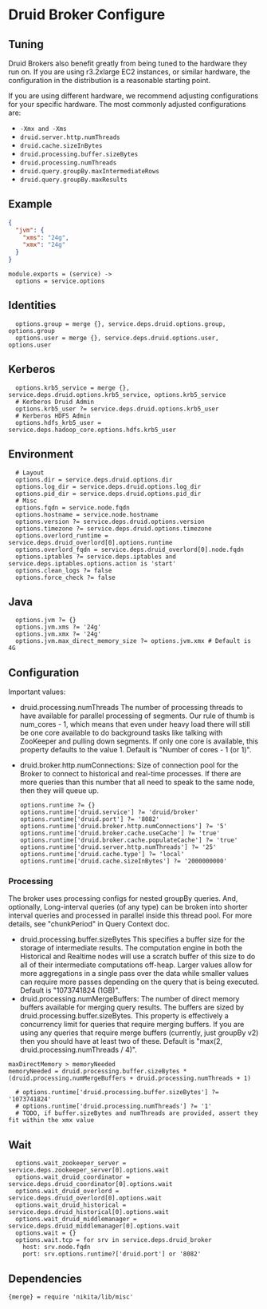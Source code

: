 
# Druid Broker Configure

## Tuning

Druid Brokers also benefit greatly from being tuned to the hardware they run on.
If you are using r3.2xlarge EC2 instances, or similar hardware, the
configuration in the distribution is a reasonable starting point.

If you are using different hardware, we recommend adjusting configurations for
your specific hardware. The most commonly adjusted configurations are:

*   `-Xmx and -Xms`
*   `druid.server.http.numThreads`
*   `druid.cache.sizeInBytes`
*   `druid.processing.buffer.sizeBytes`
*   `druid.processing.numThreads`
*   `druid.query.groupBy.maxIntermediateRows`
*   `druid.query.groupBy.maxResults`

## Example

```json
{
  "jvm": {
    "xms": "24g",
    "xmx": "24g"
  }
}
```

    module.exports = (service) ->
      options = service.options

## Identities

      options.group = merge {}, service.deps.druid.options.group, options.group
      options.user = merge {}, service.deps.druid.options.user, options.user

## Kerberos

      options.krb5_service = merge {}, service.deps.druid.options.krb5_service, options.krb5_service
      # Kerberos Druid Admin
      options.krb5_user ?= service.deps.druid.options.krb5_user
      # Kerberos HDFS Admin
      options.hdfs_krb5_user = service.deps.hadoop_core.options.hdfs.krb5_user

## Environment

      # Layout
      options.dir = service.deps.druid.options.dir
      options.log_dir = service.deps.druid.options.log_dir
      options.pid_dir = service.deps.druid.options.pid_dir
      # Misc
      options.fqdn = service.node.fqdn
      options.hostname = service.node.hostname
      options.version ?= service.deps.druid.options.version
      options.timezone ?= service.deps.druid.options.timezone
      options.overlord_runtime = service.deps.druid_overlord[0].options.runtime
      options.overlord_fqdn = service.deps.druid_overlord[0].node.fqdn
      options.iptables ?= service.deps.iptables and service.deps.iptables.options.action is 'start'
      options.clean_logs ?= false
      options.force_check ?= false

## Java

      options.jvm ?= {}
      options.jvm.xms ?= '24g'
      options.jvm.xmx ?= '24g'
      options.jvm.max_direct_memory_size ?= options.jvm.xmx # Default is 4G

## Configuration

Important values:

* druid.processing.numThreads
  The number of processing threads to have available for parallel processing of 
  segments. Our rule of thumb is num_cores - 1, which means that even under 
  heavy load there will still be one core available to do background tasks like 
  talking with ZooKeeper and pulling down segments. If only one core is 
  available, this property defaults to the value 1. Default is "Number of cores - 1 (or 1)".
* druid.broker.http.numConnections: Size of connection pool for the Broker to 
  connect to historical and real-time processes. If there are more queries than 
  this number that all need to speak to the same node, then they will queue up.

      options.runtime ?= {}
      options.runtime['druid.service'] ?= 'druid/broker'
      options.runtime['druid.port'] ?= '8082'
      options.runtime['druid.broker.http.numConnections'] ?= '5'
      options.runtime['druid.broker.cache.useCache'] ?= 'true'
      options.runtime['druid.broker.cache.populateCache'] ?= 'true'
      options.runtime['druid.server.http.numThreads'] ?= '25'
      options.runtime['druid.cache.type'] ?= 'local'
      options.runtime['druid.cache.sizeInBytes'] ?= '2000000000'

### Processing

The broker uses processing configs for nested groupBy queries. And, optionally, 
Long-interval queries (of any type) can be broken into shorter interval queries 
and processed in parallel inside this thread pool. For more details, see "chunkPeriod" 
in Query Context doc.

* druid.processing.buffer.sizeBytes
  This specifies a buffer size for the storage of intermediate results. The 
  computation engine in both the Historical and Realtime nodes will use a 
  scratch buffer of this size to do all of their intermediate computations 
  off-heap. Larger values allow for more aggregations in a single pass over 
  the data while smaller values can require more passes depending on the query 
  that is being executed. Default is "1073741824 (1GB)".
* druid.processing.numMergeBuffers: The number of direct memory buffers 
  available for merging query results. The buffers are sized by 
  druid.processing.buffer.sizeBytes. This property is effectively a concurrency 
  limit for queries that require merging buffers. If you are using any queries 
  that require merge buffers (currently, just groupBy v2) then you should have 
  at least two of these. Default is "max(2, druid.processing.numThreads / 4)".

```
maxDirectMemory > memoryNeeded
memoryNeeded = druid.processing.buffer.sizeBytes * (druid.processing.numMergeBuffers + druid.processing.numThreads + 1)
```

      # options.runtime['druid.processing.buffer.sizeBytes'] ?= '1073741824'
      # options.runtime['druid.processing.numThreads'] ?= '1'
      # TODO, if buffer.sizeBytes and numThreads are provided, assert they fit within the xmx value

## Wait

      options.wait_zookeeper_server = service.deps.zookeeper_server[0].options.wait
      options.wait_druid_coordinator = service.deps.druid_coordinator[0].options.wait
      options.wait_druid_overlord = service.deps.druid_overlord[0].options.wait
      options.wait_druid_historical = service.deps.druid_historical[0].options.wait
      options.wait_druid_middlemanager = service.deps.druid_middlemanager[0].options.wait
      options.wait = {}
      options.wait.tcp = for srv in service.deps.druid_broker
        host: srv.node.fqdn
        port: srv.options.runtime?['druid.port'] or '8082'

## Dependencies

    {merge} = require 'nikita/lib/misc'
